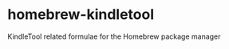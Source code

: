 homebrew-kindletool
===================

KindleTool related formulae for the Homebrew package manager
